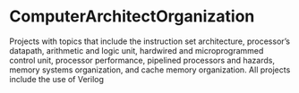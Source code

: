 # ComputerArchitectOrganization
Projects with topics that include the instruction set architecture, processor’s datapath, arithmetic and logic unit, hardwired and microprogrammed control unit, processor  performance,  pipelined  processors  and  hazards, memory  systems  organization, and cache memory organization. All projects include the use of Verilog
